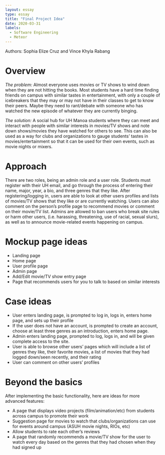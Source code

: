 ```yaml
---
layout: essay
type: essay
title: "Final Project Idea"
date: 2020-03-31
labels:
  - Software Engineering
  - Meteor
---
```

Authors: Sophia Elize Cruz and Vince Khyla Rabang

# Overview
*The problem:* Almost everyone uses movies or TV shows to wind down when they are not hitting the books. Most students have a hard time finding friends on campus with similar tastes in entertainment, with only a couple of icebreakers that they may or may not have in their classes to get to know their peers. Maybe they need to rant/debate with someone who has watched the new episode of whatever they are currently binging. 

*The solution:* A social hub for UH Manoa students where they can meet and interact with people with similar interests in movies/TV shows and note down shows/movies they have watched for others to see. This can also be used as a way for clubs and organizations to gauge students’ tastes in movies/entertainment so that it can be used for their own events, such as movie nights or mixers.

# Approach
There are two roles, being an admin role and a user role. Students must register with their UH email, and go through the process of entering their name, major, year, a bio, and three genres that they like. After registering/logging in, users are able to look at other users profiles and lists of movies/TV shows that they like or are currently watching. Users can also comment on the person’s profile page to recommend movies or comment on their movie/TV list. Admins are allowed to ban users who break site rules or harm other users, (i.e. harassing, threatening, use of racial, sexual slurs), as well as to announce movie-related events happening on campus. 

# Mockup page ideas
* Landing page
* Home page
* User profile page
* Admin page
* Add/Edit movie/TV show entry page
* Page that recommends users for you to talk to based on similar interests

# Case ideas
* User enters landing page, is prompted to log in, logs in, enters home page, and sets up their profile
* If the user does not have an account, is prompted to create an account, choose at least three genres as an introduction, enters home page.
* Admin enters landing page, prompted to log, logs in, and will be given complete access to the site.
* User is able to browse other users’ pages which will include a list of genres they like, their favorite movies, a list of movies that they had logged down/seen recently, and their rating
* User can comment on other users’ profiles


# Beyond the basics
After implementing the basic functionality, here are ideas for more advanced features:
* A page that displays video projects (film/animation/etc) from students across campus to promote their work
* Suggestion page for movies to watch that clubs/organizations can use for events around campus (ASUH movie nights, RIOs, etc)
* Allow students to rate each other’s reviews
* A page that randomly recommends a movie/TV show for the user to watch every day based on the genres that they had chosen when they had signed up
